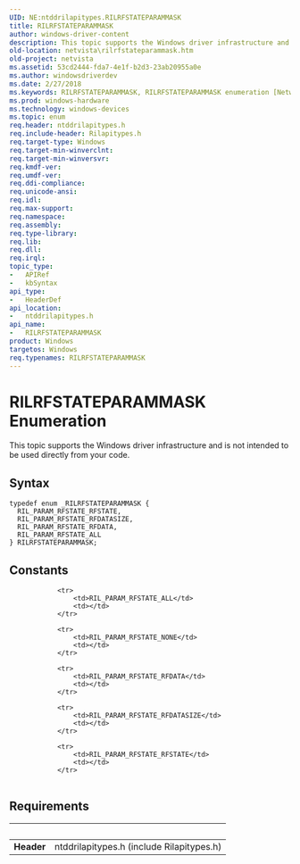 ```yaml
---
UID: NE:ntddrilapitypes.RILRFSTATEPARAMMASK
title: RILRFSTATEPARAMMASK
author: windows-driver-content
description: This topic supports the Windows driver infrastructure and is not intended to be used directly from your code.
old-location: netvista\rilrfstateparammask.htm
old-project: netvista
ms.assetid: 53cd2444-fda7-4e1f-b2d3-23ab20955a0e
ms.author: windowsdriverdev
ms.date: 2/27/2018
ms.keywords: RILRFSTATEPARAMMASK, RILRFSTATEPARAMMASK enumeration [Network Drivers Starting with Windows Vista], RIL_PARAM_RFSTATE_ALL, RIL_PARAM_RFSTATE_RFDATA, RIL_PARAM_RFSTATE_RFDATASIZE, RIL_PARAM_RFSTATE_RFSTATE, netvista.rilrfstateparammask, ntddrilapitypes/RILRFSTATEPARAMMASK, ntddrilapitypes/RIL_PARAM_RFSTATE_ALL, ntddrilapitypes/RIL_PARAM_RFSTATE_RFDATA, ntddrilapitypes/RIL_PARAM_RFSTATE_RFDATASIZE, ntddrilapitypes/RIL_PARAM_RFSTATE_RFSTATE
ms.prod: windows-hardware
ms.technology: windows-devices
ms.topic: enum
req.header: ntddrilapitypes.h
req.include-header: Rilapitypes.h
req.target-type: Windows
req.target-min-winverclnt: 
req.target-min-winversvr: 
req.kmdf-ver: 
req.umdf-ver: 
req.ddi-compliance: 
req.unicode-ansi: 
req.idl: 
req.max-support: 
req.namespace: 
req.assembly: 
req.type-library: 
req.lib: 
req.dll: 
req.irql: 
topic_type:
-	APIRef
-	kbSyntax
api_type:
-	HeaderDef
api_location:
-	ntddrilapitypes.h
api_name:
-	RILRFSTATEPARAMMASK
product: Windows
targetos: Windows
req.typenames: RILRFSTATEPARAMMASK
---
```


# RILRFSTATEPARAMMASK Enumeration
This topic supports the Windows driver infrastructure and is not intended to be used directly from your code.

## Syntax
````
typedef enum _RILRFSTATEPARAMMASK { 
  RIL_PARAM_RFSTATE_RFSTATE,
  RIL_PARAM_RFSTATE_RFDATASIZE,
  RIL_PARAM_RFSTATE_RFDATA,
  RIL_PARAM_RFSTATE_ALL
} RILRFSTATEPARAMMASK;
````

## Constants

<table>
            
                <tr>
                    <td>RIL_PARAM_RFSTATE_ALL</td>
                    <td></td>
                </tr>
            
                <tr>
                    <td>RIL_PARAM_RFSTATE_NONE</td>
                    <td></td>
                </tr>
            
                <tr>
                    <td>RIL_PARAM_RFSTATE_RFDATA</td>
                    <td></td>
                </tr>
            
                <tr>
                    <td>RIL_PARAM_RFSTATE_RFDATASIZE</td>
                    <td></td>
                </tr>
            
                <tr>
                    <td>RIL_PARAM_RFSTATE_RFSTATE</td>
                    <td></td>
                </tr>
</table>


## Requirements
| &nbsp; | &nbsp; |
| ---- |:---- |
| **Header** | ntddrilapitypes.h (include Rilapitypes.h) |
